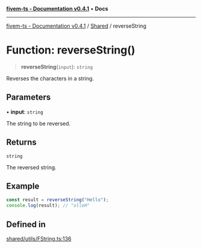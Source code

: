 [**fivem-ts - Documentation v0.4.1**](../../../README.md) • **Docs**

***

[fivem-ts - Documentation v0.4.1](../../../README.md) / [Shared](../README.md) / reverseString

# Function: reverseString()

> **reverseString**(`input`): `string`

Reverses the characters in a string.

## Parameters

• **input**: `string`

The string to be reversed.

## Returns

`string`

The reversed string.

## Example

```ts
const result = reverseString("Hello");
console.log(result); // "olleH"
```

## Defined in

[shared/utils/FString.ts:136](https://github.com/Purpose-Dev/fivem-ts/blob/main/src/shared/utils/FString.ts#L136)
